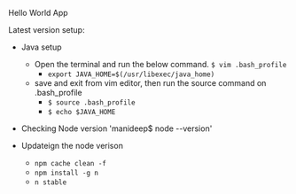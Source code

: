 Hello World App


Latest version setup:
- Java setup
  - Open the terminal and run the below command.
    `$ vim .bash_profile`
    - `export JAVA_HOME=$(/usr/libexec/java_home)`
  - save and exit from vim editor, then run the source command on .bash_profile
    - `$ source .bash_profile`
    - `$ echo $JAVA_HOME`

- Checking Node version
'manideep$ node --version'
- Updateign the node verison
   - `npm cache clean -f`
   - `npm install -g n`
   - `n stable`